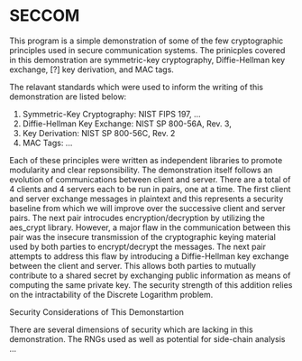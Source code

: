 # SECCOM

This program is a simple demonstration of some of the few cryptographic principles used in secure communication systems. The prinicples covered in this demonstration are symmetric-key cryptography, Diffie-Hellman key exchange, [?] key derivation, and MAC tags. 

The relavant standards which were used to inform the writing of this demonstration are listed below:

1. Symmetric-Key Cryptography: NIST FIPS 197, ...
2. Diffie-Hellman Key Exchange: NIST SP 800-56A, Rev. 3, 
3. Key Derivation: NIST SP 800-56C, Rev. 2
4. MAC Tags: ...

Each of these principles were written as independent libraries to promote modularity and clear repsonsibility. The demonstration itself follows an evolution of communications between client and server. There are a total of 4 clients and 4 servers each to be run in pairs, one at a time. The first client and server exchange messages in plaintext and this represents a security baseline from which we will improve over the successive client and server pairs. The next pair introcudes encryption/decryption by utilizing the aes_crypt library. However, a major flaw in the communication between this pair was the insecure transmission of the cryptographic keying material used by both parties to encrypt/decrypt the messages. The next pair attempts to address this flaw by introducing a Diffie-Hellman key exchange between the client and server. This allows both parties to mutually contribute to a shared secret by exchanging public information as means of computing the same private key. The security strength of this addition relies on the intractability of the Discrete Logarithm problem. 


Security Considerations of This Demonstartion

There are several dimensions of security which are lacking in this demonstration. The RNGs used as well as potential for side-chain analysis ...